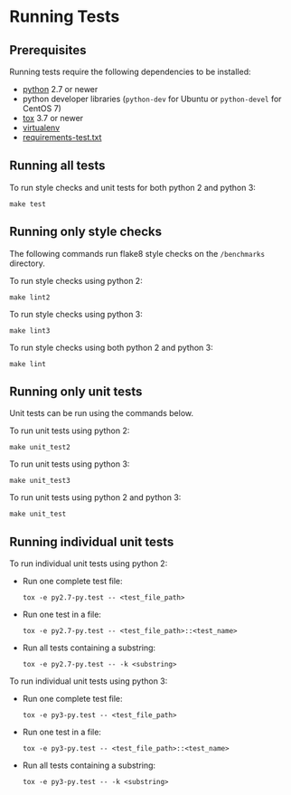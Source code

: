 # Running Tests

## Prerequisites

Running tests require the following dependencies to be installed:
* [python](https://www.python.org/downloads/) 2.7 or newer
* python developer libraries (`python-dev` for Ubuntu or `python-devel` for CentOS 7)
* [tox](https://tox.readthedocs.io/en/latest/install.html) 3.7 or newer
* [virtualenv](https://virtualenv.pypa.io)
* [requirements-test.txt](../requirements-test.txt)

## Running all tests

To run style checks and unit tests for both python 2 and python 3:

```
make test
```

## Running only style checks

The following commands run flake8 style checks on the `/benchmarks` directory.

To run style checks using python 2:
```
make lint2
```

To run style checks using python 3:
```
make lint3
```

To run style checks using both python 2 and python 3:
```
make lint
```

## Running only unit tests

Unit tests can be run using the commands below.

To run unit tests using python 2:
```
make unit_test2
```

To run unit tests using python 3:
```
make unit_test3
```

To run unit tests using python 2 and python 3:
```
make unit_test
```

## Running individual unit tests

To run individual unit tests using python 2:

- Run one complete test file:
  ```
  tox -e py2.7-py.test -- <test_file_path>
  ```
- Run one test in a file:
  ```
  tox -e py2.7-py.test -- <test_file_path>::<test_name>
  ```
- Run all tests containing a substring:
  ```
  tox -e py2.7-py.test -- -k <substring>
  ```

To run individual unit tests using python 3:

- Run one complete test file:
  ```
  tox -e py3-py.test -- <test_file_path>
  ```
- Run one test in a file:
  ```
  tox -e py3-py.test -- <test_file_path>::<test_name>
  ```
- Run all tests containing a substring:
  ```
  tox -e py3-py.test -- -k <substring>
  ```
